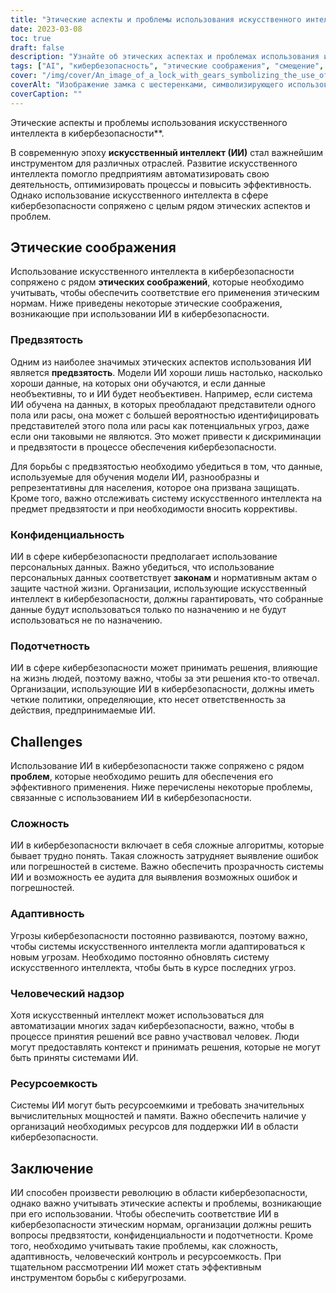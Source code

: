 ```yaml
---
title: "Этические аспекты и проблемы использования искусственного интеллекта в кибербезопасности"
date: 2023-03-08
toc: true
draft: false
description: "Узнайте об этических аспектах и проблемах использования искусственного интеллекта в кибербезопасности, а также о том, как их можно решить для эффективного применения."
tags: ["AI", "кибербезопасность", "этические соображения", "смещение", "конфиденциальность", "подотчетность", "сложность", "адаптивность", "человеческий контроль", "ресурсоемкость", "конфиденциальность данных", "машинное обучение", "разведка угроз", "защита информации", "технология", "автоматизация", "киберугрозы", "информационная безопасность", "соблюдение нормативных требований", "цифровая трансформация"]
cover: "/img/cover/An_image_of_a_lock_with_gears_symbolizing_the_use_of_AI.png"
coverAlt: "Изображение замка с шестеренками, символизирующего использование ИИ в кибербезопасности, и человеческой руки с ключом, иллюстрирующей человеческий контроль."
coverCaption: ""
---
```

 Этические аспекты и проблемы использования искусственного интеллекта в кибербезопасности**.

В современную эпоху **искусственный интеллект (ИИ)** стал важнейшим инструментом для различных отраслей. Развитие искусственного интеллекта помогло предприятиям автоматизировать свою деятельность, оптимизировать процессы и повысить эффективность. Однако использование искусственного интеллекта в сфере кибербезопасности сопряжено с целым рядом этических аспектов и проблем.

## Этические соображения

Использование искусственного интеллекта в кибербезопасности сопряжено с рядом **этических соображений**, которые необходимо учитывать, чтобы обеспечить соответствие его применения этическим нормам. Ниже приведены некоторые этические соображения, возникающие при использовании ИИ в кибербезопасности.

### Предвзятость

Одним из наиболее значимых этических аспектов использования ИИ является **предвзятость**. Модели ИИ хороши лишь настолько, насколько хороши данные, на которых они обучаются, и если данные необъективны, то и ИИ будет необъективен. Например, если система ИИ обучена на данных, в которых преобладают представители одного пола или расы, она может с большей вероятностью идентифицировать представителей этого пола или расы как потенциальных угроз, даже если они таковыми не являются. Это может привести к дискриминации и предвзятости в процессе обеспечения кибербезопасности.

Для борьбы с предвзятостью необходимо убедиться в том, что данные, используемые для обучения модели ИИ, разнообразны и репрезентативны для населения, которое она призвана защищать. Кроме того, важно отслеживать систему искусственного интеллекта на предмет предвзятости и при необходимости вносить коррективы.

### Конфиденциальность

ИИ в сфере кибербезопасности предполагает использование персональных данных. Важно убедиться, что использование персональных данных соответствует **законам** и нормативным актам о защите частной жизни. Организации, использующие искусственный интеллект в кибербезопасности, должны гарантировать, что собранные данные будут использоваться только по назначению и не будут использоваться не по назначению.

### Подотчетность

ИИ в сфере кибербезопасности может принимать решения, влияющие на жизнь людей, поэтому важно, чтобы за эти решения кто-то отвечал. Организации, использующие ИИ в кибербезопасности, должны иметь четкие политики, определяющие, кто несет ответственность за действия, предпринимаемые ИИ.

## Challenges

Использование ИИ в кибербезопасности также сопряжено с рядом **проблем**, которые необходимо решить для обеспечения его эффективного применения. Ниже перечислены некоторые проблемы, связанные с использованием ИИ в кибербезопасности.

### Сложность

ИИ в кибербезопасности включает в себя сложные алгоритмы, которые бывает трудно понять. Такая сложность затрудняет выявление ошибок или погрешностей в системе. Важно обеспечить прозрачность системы ИИ и возможность ее аудита для выявления возможных ошибок и погрешностей.

### Адаптивность

Угрозы кибербезопасности постоянно развиваются, поэтому важно, чтобы системы искусственного интеллекта могли адаптироваться к новым угрозам. Необходимо постоянно обновлять систему искусственного интеллекта, чтобы быть в курсе последних угроз.

### Человеческий надзор

Хотя искусственный интеллект может использоваться для автоматизации многих задач кибербезопасности, важно, чтобы в процессе принятия решений все равно участвовал человек. Люди могут предоставлять контекст и принимать решения, которые не могут быть приняты системами ИИ.

### Ресурсоемкость

Системы ИИ могут быть ресурсоемкими и требовать значительных вычислительных мощностей и памяти. Важно обеспечить наличие у организаций необходимых ресурсов для поддержки ИИ в области кибербезопасности.

## Заключение

ИИ способен произвести революцию в области кибербезопасности, однако важно учитывать этические аспекты и проблемы, возникающие при его использовании. Чтобы обеспечить соответствие ИИ в кибербезопасности этическим нормам, организации должны решить вопросы предвзятости, конфиденциальности и подотчетности. Кроме того, необходимо учитывать такие проблемы, как сложность, адаптивность, человеческий контроль и ресурсоемкость. При тщательном рассмотрении ИИ может стать эффективным инструментом борьбы с киберугрозами.